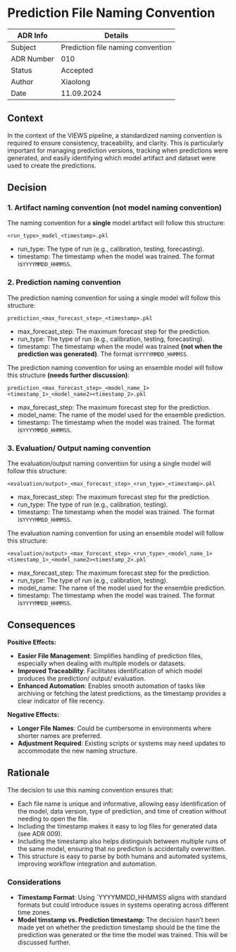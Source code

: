 # Prediction File Naming Convention


| ADR Info            | Details                           |
|---------------------|-----------------------------------|
| Subject             | Prediction file naming convention |
| ADR Number          | 010                               |
| Status              | Accepted                          |
| Author              | Xiaolong                          |
| Date                | 11.09.2024                        |

## Context
In the context of the VIEWS pipeline, a standardized naming convention is required to ensure consistency, traceability, and clarity. 
This is particularly important for managing prediction versions, tracking when predictions were generated, and easily identifying which model artifact and dataset were used to create the predictions.


## Decision
### 1. Artifact naming convention (not model naming convention)
The naming convention for a **single** model artifact will follow this structure:
```
<run_type>_model_<timestamp>.pkl
```
- run_type: The type of run (e.g., calibration, testing, forecasting).
- timestamp: The timestamp when the model was trained. The format is`YYYYMMDD_HHMMSS`.

### 2. Prediction naming convention
The prediction naming convention for using a single model will follow this structure:
```
prediction_<max_forecast_step>_<timestamp>.pkl
```
- max_forecast_step: The maximum forecast step for the prediction.
- run_type: The type of run (e.g., calibration, testing, forecasting).
- timestamp: The timestamp when the model was trained **(not when the prediction was generated)**. The format is`YYYYMMDD_HHMMSS`.

The prediction naming convention for using an ensemble model will follow this structure **(needs further discussion)**:
```
prediction_<max_forecast_step>_<model_name_1><timestamp_1>_<model_name2><timestamp_2>.pkl
```
- max_forecast_step: The maximum forecast step for the prediction.
- model_name: The name of the model used for the ensemble prediction.
- timestamp: The timestamp when the model was trained. The format is`YYYYMMDD_HHMMSS`.

### 3. Evaluation/ Output naming convention
The evaluation/output naming convention for using a single model will follow this structure:
```
<evaluation/output>_<max_forecast_step>_<run_type>_<timestamp>.pkl
```
- max_forecast_step: The maximum forecast step for the prediction.
- run_type: The type of run (e.g., calibration, testing).
- timestamp: The timestamp when the model was trained. The format is`YYYYMMDD_HHMMSS`.

The evaluation naming convention for using an ensemble model will follow this structure:
```
<evaluation/output>_<max_forecast_step>_<run_type>_<model_name_1><timestamp_1>_<model_name2><timestamp_2>.pkl
```
- max_forecast_step: The maximum forecast step for the prediction.
- run_type: The type of run (e.g., calibration, testing).
- model_name: The name of the model used for the ensemble prediction.
- timestamp: The timestamp when the model was trained. The format is`YYYYMMDD_HHMMSS`.

## Consequences
**Positive Effects:**

- **Easier File Management**: Simplifies handling of prediction files, especially when dealing with multiple models or datasets.
- **Improved Traceability**: Facilitates identification of which model produces the prediction/ output/ evaluation.
- **Enhanced Automation**: Enables smooth automation of tasks like archiving or fetching the latest predictions, as the timestamp provides a clear indicator of file recency.


**Negative Effects:**
- **Longer File Names**: Could be cumbersome in environments where shorter names are preferred.
- **Adjustment Required**: Existing scripts or systems may need updates to accommodate the new naming structure.

## Rationale
The decision to use this naming convention ensures that:

- Each file name is unique and informative, allowing easy identification of the model, data version, type of prediction, and time of creation without needing to open the file.
- Including the timestamp makes it easy to log files for generated data (see ADR 009).
- Including the timestamp also helps distinguish between multiple runs of the same model, ensuring that no prediction is accidentally overwritten.
- This structure is easy to parse by both humans and automated systems, improving workflow integration and automation.

### Considerations
- **Timestamp Format**: Using `YYYYMMDD_HHMMSS aligns with standard formats but could introduce issues in systems operating across different time zones.
- **Model timstamp vs. Prediction timestamp**: The decision hasn't been made yet on whether the prediction timestamp should be the time the prediction was generated or the time the model was trained. This will be discussed further.
